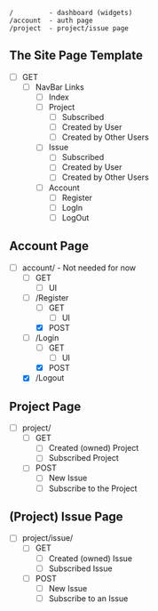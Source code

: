 ```
/         - dashboard (widgets)
/account  - auth page
/project  - project/issue page
```

## The Site Page Template
- [ ] GET
  - [ ] NavBar Links
    - [ ] Index
    - [ ] Project
      - [ ] Subscribed
      - [ ] Created by User
      - [ ] Created by Other Users
    - [ ] Issue
      - [ ] Subscribed
      - [ ] Created by User
      - [ ] Created by Other Users
    - [ ] Account
      - [ ] Register
      - [ ] LogIn
      - [ ] LogOut

## Account Page
- [ ] account/         - Not needed for now
    - [ ] GET
      - [ ] UI
  - [ ] /Register
    - [ ] GET
      - [ ] UI
    - [x] POST
  - [ ] /Login
    - [ ] GET
      - [ ] UI
    - [x] POST
  - [x] /Logout

## Project Page
- [ ] project/
  - [ ] GET
    - [ ] Created (owned) Project
    - [ ] Subscribed Project
  - [ ] POST
    - [ ] New Issue
    - [ ] Subscribe to the Project

## (Project) Issue Page
- [ ] project/issue/
  - [ ] GET
    - [ ] Created (owned) Issue
    - [ ] Subscribed Issue
  - [ ] POST
    - [ ] New Issue
    - [ ] Subscribe to an Issue
